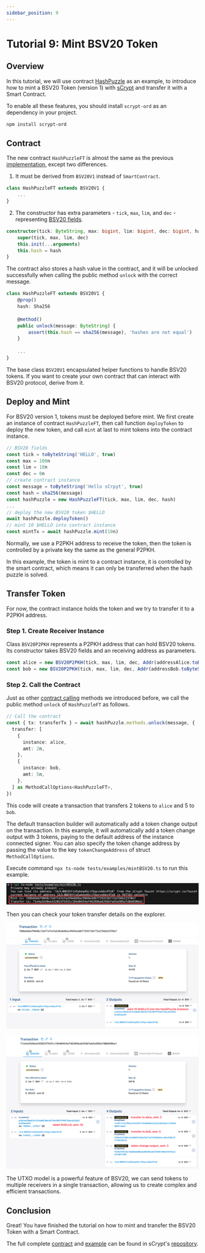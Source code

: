 ```yaml
---
sidebar_position: 9
---
```


# Tutorial 9: Mint BSV20 Token

## Overview

In this tutorial, we will use contract [HashPuzzle](https://github.com/sCrypt-Inc/boilerplate/blob/master/src/contracts/hashPuzzle.ts) as an example, to introduce how to mint a BSV20 Token (version 1) with [sCrypt](https://scrypt.io/) and transfer it with a Smart Contract.

To enable all these features, you should install `scrypt-ord` as an dependency in your project.

```bash
npm install scrypt-ord
```

## Contract

The new contract `HashPuzzleFT` is almost the same as the previous [implementation](https://github.com/sCrypt-Inc/boilerplate/blob/master/src/contracts/hashPuzzle.ts), except two differences.

1. It must be derived from `BSV20V1` instead of `SmartContract`.

```ts
class HashPuzzleFT extends BSV20V1 {
    ...
}
```

2. The constructor has extra parameters - `tick`, `max`, `lim`, and `dec` - representing [BSV20 fields](https://docs.1satordinals.com/bsv20#v1-deploy-first-is-first-mode-only).

```ts
constructor(tick: ByteString, max: bigint, lim: bigint, dec: bigint, hash: Sha256) {
    super(tick, max, lim, dec)
    this.init(...arguments)
    this.hash = hash
}
```

The contract also stores a hash value in the contract, and it will be unlocked successfully when calling the public method `unlock` with the correct message.

```ts
class HashPuzzleFT extends BSV20V1 {
    @prop()
    hash: Sha256
    
    @method()
    public unlock(message: ByteString) {
        assert(this.hash == sha256(message), 'hashes are not equal')
    }
    
    ...
}
```

The base class `BSV20V1` encapsulated helper functions to handle BSV20 tokens. If you want to create your own contract that can interact with BSV20 protocol, derive from it.

## Deploy and Mint

For BSV20 version 1, tokens must be deployed before mint. We first create an instance of contract `HashPuzzleFT`, then call function `deployToken` to deploy the new token, and call `mint` at last to mint tokens into the contract instance.

```ts
// BSV20 fields
const tick = toByteString('HELLO', true)
const max = 100n
const lim = 10n
const dec = 0n
// create contract instance
const message = toByteString('Hello sCrpyt', true)
const hash = sha256(message)
const hashPuzzle = new HashPuzzleFT(tick, max, lim, dec, hash)
...
// deploy the new BSV20 token $HELLO
await hashPuzzle.deployToken()
// mint 10 $HELLO into contract instance
const mintTx = await hashPuzzle.mint(10n)
```

Normally, we use a P2PKH address to receive the token, then the token is controlled by a private key the same as the general P2PKH.

In this example, the token is mint to a contract instance, it is controlled by the smart contract, which means it can only be transferred when the hash puzzle is solved.

## Transfer Token

For now, the contract instance holds the token and we try to transfer it to a P2PKH address.

### Step 1. Create Receiver Instance

Class `BSV20P2PKH` represents a P2PKH address that can hold BSV20 tokens. Its constructor takes BSV20 fields and an receiving address as parameters.

```ts
const alice = new BSV20P2PKH(tick, max, lim, dec, Addr(addressAlice.toByteString()))
const bob = new BSV20P2PKH(tick, max, lim, dec, Addr(addressBob.toByteString()))
```

### Step 2. Call the Contract

Just as other [contract calling](../how-to-deploy-and-call-a-contract/how-to-deploy-and-call-a-contract.md#contract-call) methods we introduced before, we call the public method `unlock` of `HashPuzzleFT` as follows.

```ts
// Call the contract
const { tx: transferTx } = await hashPuzzle.methods.unlock(message, {
  transfer: [
    {
      instance: alice,
      amt: 2n,
    },
    {
      instance: bob,
      amt: 5n,
    },
  ] as MethodCallOptions<HashPuzzleFT>,
})
```

This code will create a transaction that transfers 2 tokens to `alice` and 5 to `bob`.

The default transaction builder will automatically add a token change output on the transaction. In this example, it will automatically add a token change output with 3 tokens, paying to the default address of the instance connected signer. You can also specify the token change address by passing the value to the key `tokenChangeAddress` of struct `MethodCallOptions`.

Execute command `npx ts-node tests/examples/mintBSV20.ts` to run this example.

![](../../static/img/mint-bsv20.png)

Then you can check your token transfer details on the explorer.

![](../../static/img/mint-bsv20-mint-tx.png)

![](../../static/img/mint-bsv20-transfer-tx.png)

The UTXO model is a powerful feature of BSV20, we can send tokens to multiple receivers in a single transaction, allowing us to create complex and efficient transactions.

## Conclusion

Great! You have finished the tutorial on how to mint and transfer the BSV20 Token with a Smart Contract.

The full complete [contract](https://github.com/sCrypt-Inc/scrypt-ord/blob/master/tests/contracts/hashPuzzleFT.ts) and [example](https://github.com/sCrypt-Inc/scrypt-ord/blob/master/tests/examples/mintBSV20.ts) can be found in sCrypt's [repository](https://github.com/sCrypt-Inc/scrypt-ord).
